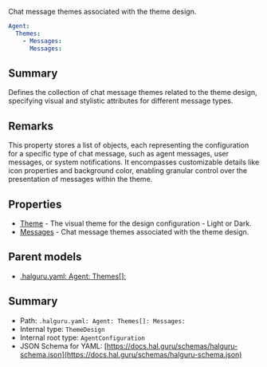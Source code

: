 <!--
title: Messages
description: Chat message themes associated with the theme design.
version: DEBUG
generated: true
date: 2025-04-09
node: This file is generated by the command-line program: `halguru manual --generate-docs`
-->


Chat message themes associated with the theme design.

```yaml
Agent:
  Themes:
    - Messages:
      Messages:
```

## Summary

Defines the collection of chat message themes related to the theme design, specifying visual and stylistic attributes for different message types.

## Remarks

This property stores a list of objects, each representing the configuration for a specific type of chat message, such as agent messages, user messages, or system notifications. It encompasses customizable details like icon properties and background color, enabling granular control over the presentation of messages within the theme.

## Properties

* [Theme]((halguru)-agent-themes-list-theme.md) - The visual theme for the design configuration - Light or Dark.
* [Messages]((halguru)-agent-themes-list-messages.md) - Chat message themes associated with the theme design.

## Parent models

* [.halguru.yaml: Agent: Themes[]:]((halguru)-agent-themes-list.md)
## Summary

* Path: `.halguru.yaml: Agent: Themes[]: Messages:`
* Internal type: `ThemeDesign`
* Internal root type: `AgentConfiguration`
* JSON Schema for YAML: [https://docs.hal.guru/schemas/halguru-schema.json](https://docs.hal.guru/schemas/halguru-schema.json)
